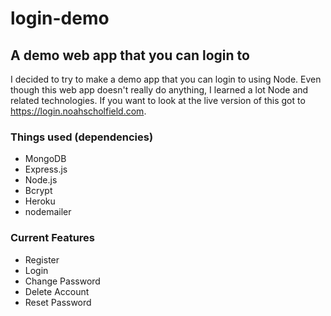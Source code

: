 # login-demo

## A demo web app that you can login to

I decided to try to make a demo app that you can login to using Node. Even though this web app doesn't really do anything, I learned a lot Node and related technologies. If you want to look at the live version of this got to https://login.noahscholfield.com.

### Things used (dependencies)
- MongoDB
- Express.js
- Node.js
- Bcrypt
- Heroku
- nodemailer

### Current Features
- Register
- Login
- Change Password
- Delete Account
- Reset Password
